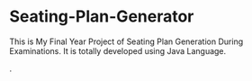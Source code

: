 # Seating-Plan-Generator

This is My Final Year Project of Seating Plan Generation During Examinations. It is totally developed using Java Language.


































































































































.






































